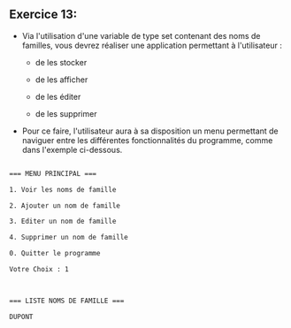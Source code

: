 ## Exercice 13:

- Via l'utilisation d'une variable de type set contenant des noms de familles, vous devrez réaliser une application permettant à l'utilisateur :

  - de les stocker
  - de les afficher
  - de les éditer
  - de les supprimer

- Pour ce faire, l'utilisateur aura à sa disposition un menu permettant de naviguer entre les différentes fonctionnalités du programme, comme dans l'exemple ci-dessous.

```bash
=== MENU PRINCIPAL ===
1. Voir les noms de famille
2. Ajouter un nom de famille
3. Editer un nom de famille
4. Supprimer un nom de famille
0. Quitter le programme
Votre Choix : 1

=== LISTE NOMS DE FAMILLE ===
DUPONT
```


